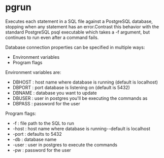 pgrun
=====

Executes each statement in a SQL file against a PostgreSQL database, stopping when any statement has an error.Contrast this behavior with the standard PostgreSQL psql executable which takes a -f argument, but continues to run even after a command fails.

Database connection properties can be specified in multiple ways:
  * Environment variables
  * Program flags

Environment variables are:
  * DBHOST : host name where database is running (default is localhost)
  * DBPORT : port database is listening on (default is 5432)
  * DBNAME : database you want to update
  * DBUSER : user in postgres you'll be executing the commands as
  * DBPASS : password for the user

Program flags:
  * -f    : file path to the SQL to run
  * -host : host name where database is running--default is localhost
  * -port : defaults to 5432
  * -db   : database name
  * -user : user in postgres to execute the commands
  * -pw   : password for the user
